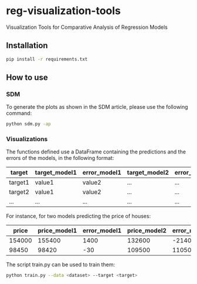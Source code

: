 # reg-visualization-tools

Visualization Tools for Comparative Analysis of Regression Models

## Installation

```bash
pip install -r requirements.txt
```

## How to use

### SDM

To generate the plots as shown in the SDM article, please use the following command:

```bash
python sdm.py -ap
```

### Visualizations

The functions defined use a DataFrame containing the predictions and the errors of the models, in the following format:

| target | target_model1 | error_model1 | target_model2 | error_model2 |
|--------|---------------|--------------|---------------|--------------|
| target1| value1        | value2       | ...           | ...          |
| target2| value1        | value2       | ...           | ...          |
| ...    | ...           | ...          | ...           | ...          |

For instance, for two models predicting the price of houses:

| price  | price_model1 | error_model1 | price_model2 | error_model2 |
|--------|--------------|--------------|--------------|--------------|
| 154000 | 155400       | 1400         | 132600       | -21400       |
| 98450  | 98420        | -30          | 109500       | 11050        |

The script train.py can be used to train them:

```bash
python train.py --data <dataset> --target <target>
```
